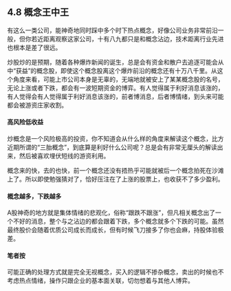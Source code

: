 ## 4.8 概念王中王
有这么一类公司，能神奇地同时踩中多个时下热点概念，好像公司业务非常前沿一般，但你若近距离观察这家公司，十有八九都只是和概念沾边，技术距离行业先进也根本是差了很远。

炒股炒的是预期，随着各种爆炸新闻的诞生，总是会有资金和散户去追逐可能会从中“获益”的概念股，即使这个概念股离这个爆炸前沿的概念还有十万八千里。从这个角度来看，可能上市公司本身是无辜的，无端地就被安上了某某概念股的名号，无论上涨或者下跌，都会有一波短期资金的博弈。有人觉得属于利好消息该涨的，有人觉得会有人觉得属于利好消息该涨的，前者博消息，后者博情绪，到头来可能都会被游资庄家收割。

#### 高风险低收益
炒概念是一个风险极高的投资，你不知道会从什么样的角度来解读这个概念，比方近期所谓的“三胎概念”，到底算是利好什么公司呢？总是会有非常无厘头的解读出来，然后被喜欢埋伏短线的游资利用。

概念来的快，去的也快，前一个概念还没有捂热乎可能就被后一个概念拍死在沙滩上了。所以即使勉强猜对了，恰好压注在了上涨的股票上，也收获不了多少盈利。

#### 概念越多，下跌越多
A股神奇的地方就是集体情绪的悲观化，俗称“跟跌不跟涨”，但凡相关概念出了一个不好的消息，整个与之沾边的都会跟着下跌，多个概念就多个下跌的可能。虽然最终股价会随着优质公司成长而成长，但有时候飞刀接多了你也会麻，持股体验极差。

#### 笔者按
可能正确的处理方式就是完全无视概念，买入的逻辑不掺杂概念，卖出的时候也不考虑热点情绪，操作只跟企业的基本面关联，切勿想着与其他人博弈。

